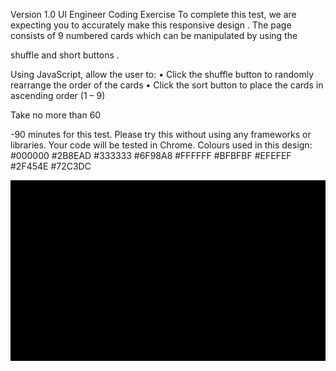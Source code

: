 Version 1.0
UI Engineer Coding Exercise
To complete this test, we are expecting
you to accurately make this responsive
design
.
The page consists of 9 numbered cards
which can be manipulated by using the

shuffle and short buttons
.

Using JavaScript, allow the user to: • Click the shuffle button to randomly
rearrange the order of the cards
•
Click the sort button to place the
cards in ascending order (1
– 9)

Take no more than 60

-90 minutes for
this test. Please try this without using any
frameworks or libraries. Your code will be
tested in Chrome.
Colours used in this design:
#000000
#2B8EAD
#333333 
#6F98A8
#FFFFFF
#BFBFBF
#EFEFEF
#2F454E
#72C3DC

![](APSample.gif)
